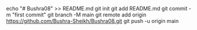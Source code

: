 echo "# Bushra08" >> README.md
git init
git add README.md
git commit -m "first commit"
git branch -M main
git remote add origin https://github.com/Bushra-Sheikh/Bushra08.git
git push -u origin main
